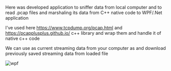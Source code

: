 Here was developed application to  sniffer data from local computer  and to read .pcap files and marshaling  its data from  C++ native code to WPF/.Net  application

I've used here https://www.tcpdump.org/pcap.html and https://pcapplusplus.github.io/  c++ library and wrap them and handle it of native c++ code

We can use as current streaming data from your computer as and download  previously saved streaming data from loaded file

![wpf](https://github.com/sonne118/pcap_app/assets/66416341/82b2c282-1966-4b15-92c4-50a04ae19f9d)
